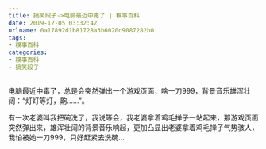 ```yaml
---
title: 搞笑段子->电脑最近中毒了 | 糗事百科
date: 2019-12-05 03:32:42
urlname: 0a17892d1b81728a3b6020d9087282b0
tags: 
- 糗事百科
categories:
- 糗事百科
- 搞笑段子
---
```

电脑最近中毒了，总是会突然弹出一个游戏页面，啥一刀999，背景音乐雄浑壮阔：“灯灯等灯，齁……”。

有一次老婆叫我把碗洗了，我说等会，我老婆拿着鸡毛掸子一站起来，那游戏页面突然弹出来，雄浑壮阔的背景音乐响起，更加凸显出老婆拿着鸡毛掸子气势骇人，我怕被她一刀999，只好赶紧去洗碗...



